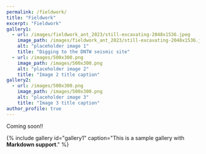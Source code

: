 ```yaml
---
permalink: /fieldwork/
title: "Fieldwork"
excerpt: "Fieldwork"
gallery1:
  - url: /images/fieldwork_ant_2023/still-excavating-2048x1536.jpeg
    image_path: /images/fieldwork_ant_2023/still-excavating-2048x1536.jpeg
    alt: "placeholder image 1"
    title: "Digging to the DNTW seismic site"
  - url: /images/500x300.png
    image_path: /images/500x300.png
    alt: "placeholder image 2"
    title: "Image 2 title caption"
gallery2:
  - url: /images/500x300.png
    image_path: /images/500x300.png
    alt: "placeholder image 3"
    title: "Image 3 title caption"
author_profile: true
---
```


Coming soon!! 

{% include gallery id="gallery1" caption="This is a sample gallery with **Markdown support**." %}

